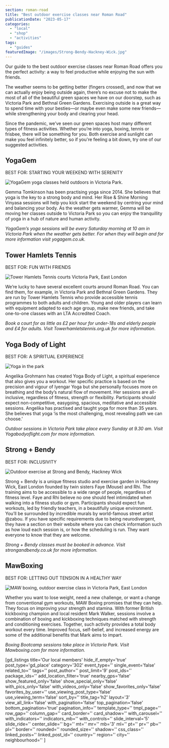```yaml
---
section: roman-road
title: "Best outdoor exercise classes near Roman Road"
publicationDate: "2023-05-17"
categories: 
  - "local"
  - "shop"
  - "activities"
tags: 
  - "guides"
featuredImage: "/images/Strong-Bendy-Hackney-Wick.jpg"
---
```


Our guide to the best outdoor exercise classes near Roman Road offers you the perfect activity: a way to feel productive while enjoying the sun with friends.

The weather seems to be getting better (fingers crossed), and now that we can actually enjoy being outside again, there’s no excuse not to make the most of all of the beautiful green spaces we have on our doorstep, such as Victoria Park and Bethnal Green Gardens. Exercising outside is a great way to spend time with your besties—or maybe even make some new friends—while strengthening your body and clearing your head. 

Since the pandemic, we’ve seen our green spaces host many different types of fitness activities. Whether you’re into yoga, boxing, tennis or frisbee, there will be something for you. Both exercise and sunlight can make you feel infinitely better, so if you're feeling a bit down, try one of our suggested activities. 

## YogaGem

BEST FOR: STARTING YOUR WEEKEND WITH SERENITY

![YogaGem yoga classes held outdoors in Victoria Park.](/images/YogaGem-victoria-park-outdoor-exercise-1024x683.jpg)

Gemma Tomkinson has been practising yoga since 2014. She believes that yoga is the key to a strong body and mind. Her Rise & Shine Morning Vinyasa sessions will help you kick start the weekend by centring your mind and balancing your body. As the weather gets warmer, Gemma will be moving her classes outside to Victoria Park so you can enjoy the tranquillity of yoga in a hub of nature and human activity.

_YogaGem’s yoga sessions will be every Saturday morning at 10 am in Victoria Park when the weather gets better. For when they will begin and for more information visit yogagem.co.uk._

## Tower Hamlets Tennis

BEST FOR: FUN WITH FRIENDS

![Tower Hamlets Tennis courts Victoria Park, East London](/images/Tower-Hamlets-Tennis-Victoria-Park-1024x683.jpg)

We’re lucky to have several excellent courts around Roman Road. You can find them, for example, in Victoria Park and Bethnal Green Gardens. They are run by Tower Hamlets Tennis who provide accessible tennis programmes to both adults and children. Young and older players can learn with equipment adapted to each age group, make new friends, and take one-to-one classes with an LTA Accredited Coach.

_Book a court for as little as £2 per hour for under-18s and elderly people and £4 for adults. Visit Towerhamletstennis.org.uk for more information_.

## Yoga Body of Light

BEST FOR: A SPIRITUAL EXPERIENCE

![Yoga in the park](/images/angelika-yoga-victoria-park-1024x683.jpg)

Angelika Grohmann has created Yoga Body of Light, a spiritual experience that also gives you a workout. Her specific practice is based on the precision and vigour of Iyengar Yoga but she personally focuses more on breathing and the body’s natural flow of movement. Her sessions are all-inclusive, regardless of fitness, strength or flexibility. Participants should expect non-competitive, easygoing, spacious, meditative and accessible sessions. Angelika has practised and taught yoga for more than 35 years. She believes that yoga ‘is the most challenging, most revealing path we can choose.’

_Outdoor sessions in Victoria Park take place every Sunday at 9.30 am. Visit Yogabodyoflight.com for more information._

## Strong + Bendy

BEST FOR: INCLUSIVITY

![Outdoor exercise at Strong and Bendy, Hackney Wick](/images/Strong-Bendy-Hackney-Wick-1024x683.jpg)

Strong + Bendy is a unique fitness studio and exercise garden in Hackney Wick, East London founded by twin sisters Faye (Mouse) and Rhi. The training aims to be accessible to a wide range of people, regardless of fitness level. Faye and Rhi believe no one should feel intimidated when walking into a fitness studio or gym. Participants should expect fun workouts, led by friendly teachers, in a beautifully unique environment. You’ll be surrounded by incredible murals by world-famous street artist @zabou. If you have specific requirements due to being neurodivergent, they have a section on their website where you can check information such as how loud each session is, or how the scheduling is run. They want everyone to know that they are welcome.

_Strong + Bendy classes must be booked in advance. Visit strongandbendy.co.uk for more information._

## MawBoxing

BEST FOR: LETTING OUT TENSION IN A HEALTHY WAY

![MAW boxing, outdoor exercise class in Victoria Park, East London](/images/maw-boxing-mark-walker-1024x682.jpg)

Whether you want to lose weight, need a new challenge, or want a change from conventional gym workouts, MAW Boxing promises that they can help. They focus on improving your strength and stamina. With former British kickboxing champion and local resident Mark Walker, sessions involve a combination of boxing and kickboxing techniques matched with strength and conditioning exercises. Together, such activity provides a total body workout every time. Improved focus, self-belief, and increased energy are some of the additional benefits that Mark aims to impart.

_Boxing Bootcamp sessions take place in Victoria Park. Visit Mawboxing.com for more information._

\[gd\_listings title='Our local members' hide\_if\_empty='true' post\_type='gd\_place' category='302' event\_type='' single\_event='false' related\_to='' tags='' post\_author='' post\_limit='9' post\_ids='' package\_ids='' add\_location\_filter='true' nearby\_gps='false' show\_featured\_only='false' show\_special\_only='false' with\_pics\_only='false' with\_videos\_only='false' show\_favorites\_only='false' favorites\_by\_user='' use\_viewing\_post\_type='false' use\_viewing\_term='false' sort\_by='' title\_tag='h2' layout='3' view\_all\_link='false' with\_pagination='false' top\_pagination='false' bottom\_pagination='true' pagination\_info='' template\_type='' tmpl\_page='' row\_gap='' column\_gap='' card\_border='' card\_shadow='' with\_carousel='' with\_indicators='' indicators\_mb='' with\_controls='' slide\_interval='5' slide\_ride='' center\_slide='' bg='' mt='' mr='' mb='3' ml='' pt='' pr='' pb='' pl='' border='' rounded='' rounded\_size='' shadow='' css\_class='' linked\_posts='' linked\_post\_id='' country='' region='' city='' neighbourhood='' \]
